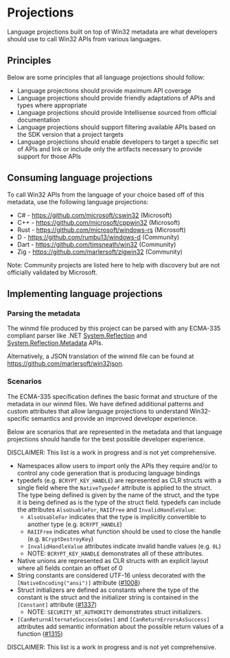 # Projections

Language projections built on top of Win32 metadata are what developers should use to call Win32 APIs from various languages.

## Principles

Below are some principles that all language projections should follow:

* Language projections should provide maximum API coverage
* Language projections should provide friendly adaptations of APIs and types where appropriate
* Language projections should provide Intellisense sourced from official documentation
* Language projections should support filtering available APIs based on the SDK version that a project targets
* Language projections should enable developers to target a specific set of APIs and link or include only the artifacts necessary to provide support for those APIs

## Consuming language projections

To call Win32 APIs from the language of your choice based off of this metadata, use the following language projections:

* C# - https://github.com/microsoft/cswin32 (Microsoft)
* C++ - https://github.com/microsoft/cppwin32 (Microsoft)
* Rust - https://github.com/microsoft/windows-rs (Microsoft)
* D - https://github.com/rumbu13/windows-d (Community)
* Dart - https://github.com/timsneath/win32 (Community)
* Zig - https://github.com/marlersoft/zigwin32 (Community)

Note: Community projects are listed here to help with discovery but are not officially validated by Microsoft.

## Implementing language projections

### Parsing the metadata

The winmd file produced by this project can be parsed with any ECMA-335 compliant parser like .NET [System.Reflection](https://docs.microsoft.com/dotnet/api/system.reflection?view=net-5.0) and [System.Reflection.Metadata](https://docs.microsoft.com/dotnet/api/system.reflection.metadata?view=net-5.0) APIs.

Alternatively, a JSON translation of the winmd file can be found at https://github.com/marlersoft/win32json.

### Scenarios

The ECMA-335 specification defines the basic format and structure of the metadata in our winmd files. We have defined additional patterns and custom attributes that allow language projections to understand Win32-specific semantics and provide an improved developer experience.

Below are scenarios that are represented in the metadata and that language projections should handle for the best possible developer experience.

DISCLAIMER: This list is a work in progress and is not yet comprehensive.

* Namespaces allow users to import only the APIs they require and/or to control any code generation that is producing language bindings
* typedefs (e.g. `BCRYPT_KEY_HANDLE`) are represented as CLR structs with a single field where the `NativeTypedef` attribute is applied to the struct. The type being defined is given by the name of the struct, and the type it is being defined as is the type of the struct field. typedefs can include the attributes `AlsoUsableFor`, `RAIIFree` and `InvalidHandleValue`:
  * `AlsoUsableFor` indicates that the type is implicitly convertible to another type (e.g. `BCRYPT_HANDLE`)
  * `RAIIFree` indicates what function should be used to close the handle (e.g. `BCryptDestroyKey`)
  * `InvalidHandleValue` attributes indicate invalid handle values (e.g. `0L`)
  * NOTE: `BCRYPT_KEY_HANDLE` demonstrates all of these attributes.
* Native unions are represented as CLR structs with an explicit layout where all fields contain an offset of 0
* String constants are considered UTF-16 unless decorated with the `[NativeEncoding("ansi")]` attribute ([#1008](https://github.com/microsoft/win32metadata/issues/1008))
* Struct initializers are defined as constants where the type of the constant is the struct and the initializer string is contained in the `[Constant]` attribute ([#1337](https://github.com/microsoft/win32metadata/issues/1337))
  * NOTE: `SECURITY_NT_AUTHORITY` demonstrates struct initializers.
* `[CanReturnAlternateSuccessCodes]` and `[CanReturnErrorsAsSuccess]` attributes add semantic information about the possible return values of a function ([#1315](https://github.com/microsoft/win32metadata/issues/1315))

DISCLAIMER: This list is a work in progress and is not yet comprehensive.
